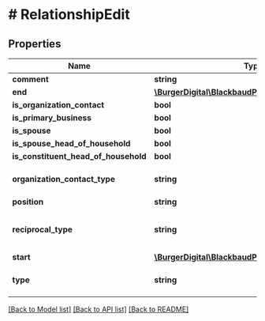 # # RelationshipEdit

## Properties

Name | Type | Description | Notes
------------ | ------------- | ------------- | -------------
**comment** | **string** | The comment on the relationship. | [optional]
**end** | [**\BurgerDigital\BlackbaudPhpSdk\Model\FuzzyDate**](FuzzyDate.md) |  | [optional]
**is_organization_contact** | **bool** | Indicates whether the related individual represents the organization as a contact. Only applies to relationships between organizations and individuals. | [optional]
**is_primary_business** | **bool** | Indicates whether the related organization is the individual&#39;s primary business. Only applies to relationships between organizations and individuals. | [optional]
**is_spouse** | **bool** | Indicates whether the related constituent is the constituent&#39;s spouse. Only applies to relationships between individuals. | [optional]
**is_spouse_head_of_household** | **bool** | Indicates whether the spouse constituent is the head household. Only applies to spousal relationships between individuals. | [optional]
**is_constituent_head_of_household** | **bool** | Indicates whether the constituent is the head of household. Only applies to spousal relationships between individuals. | [optional]
**organization_contact_type** | **string** | Provides context for interactions with the related individual who represents the organization as a contact. Available values are the entries in the &lt;a href&#x3D;\&quot;https://developer.sky.blackbaud.com/docs/services/56b76470069a0509c8f1c5b3/operations/ListOrganizationContactTypes\&quot;&gt;&lt;b&gt;Contact Types&lt;/b&gt;&lt;/a&gt; table. Only applies to relationships between organizations and individuals. | [optional]
**position** | **string** | The individual&#39;s position in the organization. Only applies to relationships between organizations and individuals. Character limit: 50. | [optional]
**reciprocal_type** | **string** | Describes the constituent&#39;s relationship to the related constituent. For example, in a relationship between a male constituent and a female sibling, the reciprocal relationship type would be brother. Available values are the entries in the &lt;a href&#x3D;\&quot;https://developer.sky.blackbaud.com/docs/services/56b76470069a0509c8f1c5b3/operations/ListRelationshipTypes\&quot;&gt;&lt;b&gt;Relationships&lt;/b&gt;&lt;/a&gt; table. | [optional]
**start** | [**\BurgerDigital\BlackbaudPhpSdk\Model\FuzzyDate**](FuzzyDate.md) |  | [optional]
**type** | **string** | The type of relation that the relationship represents. Available values are the entries in the &lt;a href&#x3D;\&quot;https://developer.sky.blackbaud.com/docs/services/56b76470069a0509c8f1c5b3/operations/ListRelationshipTypes\&quot;&gt;&lt;b&gt;Relationships&lt;/b&gt;&lt;/a&gt; table. | [optional]

[[Back to Model list]](../../README.md#models) [[Back to API list]](../../README.md#endpoints) [[Back to README]](../../README.md)
